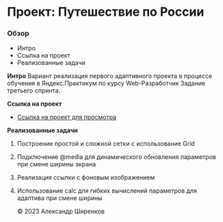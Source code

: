 # Проект: Путешествие по России

### Обзор

- Интро
- Cсылка на проект
- Реализованные задачи

**Интро**
Вариант реализация первого адаптивного проекта в процессе обучения
в Яндекс.Практикум по курсу Web-Разработчик
Задание третьего спринта.

**Cсылка на проект**

- [Ссылка на проект для просмотра](https://ashirenkov.github.io/russian-travel/)

**Реализованные задачи**

1. Построение простой и сложной сетки с использование Grid
2. Подключение @media для динамического обновления параметров при смене ширины экрана
3. Реализация ссылки с фоновым изображением
4. Использование calc для гибких вычислений параметров для адаптива при смене ширины

   &copy; 2023 Александр Ширенков
